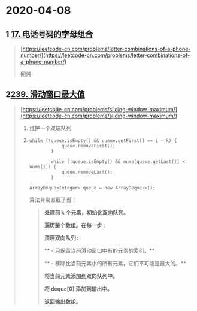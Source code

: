 # 2020-04-08

## 1 [17. 电话号码的字母组合](https://leetcode-cn.com/problems/letter-combinations-of-a-phone-number/)

> [https://leetcode-cn.com/problems/letter-combinations-of-a-phone-number/](https://leetcode-cn.com/problems/letter-combinations-of-a-phone-number/)
>
> 回溯

## 2[239. 滑动窗口最大值](https://leetcode-cn.com/problems/sliding-window-maximum/)

> [https://leetcode-cn.com/problems/sliding-window-maximum/](https://leetcode-cn.com/problems/sliding-window-maximum/)
>
> 1. 维护一个双端队列
> 2. ```
>    while (!queue.isEmpty() && queue.getFirst() == i - k) {
>                queue.removeFirst();
>            }
>
>            while (!queue.isEmpty() && nums[queue.getLast()] < nums[i]) {
>                queue.removeLast();
>            }
>         
>    ArrayDeque<Integer> queue = new ArrayDeque<>();
>    ```
>
>    算法非常直截了当：
>
>    > **处理前 k 个元素，初始化双向队列。**
>    >
>    > **遍历整个数组。在每一步 :**
>    >
>    > **清理双向队列 :**
>    >
>    > **  - 只保留当前滑动窗口中有的元素的索引。**
>    >
>    > **  - 移除比当前元素小的所有元素，它们不可能是最大的。**
>    >
>    > **将当前元素添加到双向队列中。**
>    >
>    > **将 deque\[0\] 添加到输出中。**
>    >
>    > **返回输出数组。**



